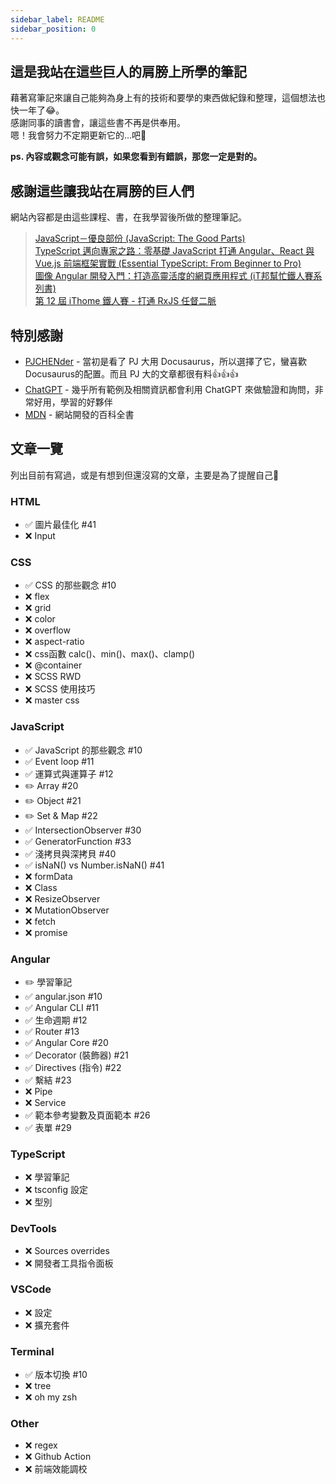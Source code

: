 ```yaml
---
sidebar_label: README
sidebar_position: 0
---
```


## 這是我站在這些巨人的肩膀上所學的筆記

藉著寫筆記來讓自己能夠為身上有的技術和要學的東西做紀錄和整理，這個想法也快一年了😂。<br />
感謝同事的讀書會，讓這些書不再是供奉用。<br />
嗯！我會努力不定期更新它的...吧👊

**ps. 內容或觀念可能有誤，如果您看到有錯誤，那您一定是對的。**

## 感謝這些讓我站在肩膀的巨人們
網站內容都是由這些課程、書，在我學習後所做的整理筆記。
> [JavaScript－優良部份 (JavaScript: The Good Parts)](https://www.tenlong.com.tw/products/9789866840272)<br />
> [TypeScript 邁向專家之路：零基礎 JavaScript 打通 Angular、React 與 Vue.js 前端框架實戰 (Essential TypeScript: From Beginner to Pro)](https://www.tenlong.com.tw/products/9789863126904)<br />
> [圖像 Angular 開發入門：打造高靈活度的網頁應用程式 (iT邦幫忙鐵人賽系列書)](https://www.tenlong.com.tw/products/9789864349821)<br />
> [第 12 屆 iThome 鐵人賽 - 打通 RxJS 任督二脈](https://ithelp.ithome.com.tw/articles/10237728)

## 特別感謝
- [PJCHENder](https://pjchender.dev/) - 當初是看了 PJ 大用 Docusaurus，所以選擇了它，蠻喜歡Docusaurus的配置。而且 PJ 大的文章都很有料👍👍👍
- [ChatGPT](https://chat.openai.com/) - 幾乎所有範例及相關資訊都會利用 ChatGPT 來做驗證和詢問，非常好用，學習的好夥伴
- [MDN](https://developer.mozilla.org/en-US/docs/Learn) - 網站開發的百科全書

## 文章一覽
列出目前有寫過，或是有想到但還沒寫的文章，主要是為了提醒自己🤣

### HTML
- ✅ 圖片最佳化 #41
- ❌ Input

### CSS
- ✅ CSS 的那些觀念 #10
- ❌ flex
- ❌ grid
- ❌ color
- ❌ overflow
- ❌ aspect-ratio
- ❌ css函數 calc()、min()、max()、clamp()
- ❌ @container
- ❌ SCSS RWD
- ❌ SCSS 使用技巧
- ❌ master css

### JavaScript
- ✅ JavaScript 的那些觀念 #10
- ✅ Event loop #11
- ✅ 運算式與運算子 #12
- ✏️ Array #20
- ✏️ Object #21
- ✏️ Set & Map #22
- ✅ IntersectionObserver #30
- ✅ GeneratorFunction #33
- ✅ 淺拷貝與深拷貝 #40
- ✅ isNaN() vs Number.isNaN() #41
- ❌ formData
- ❌ Class
- ❌ ResizeObserver
- ❌ MutationObserver
- ❌ fetch
- ❌ promise

### Angular
- ✏️ 學習筆記
- ✅ angular.json #10
- ✅ Angular CLI #11
- ✅ 生命週期 #12
- ✅ Router #13
- ✅ Angular Core #20
- ✅ Decorator (裝飾器) #21
- ✅ Directives (指令) #22
- ✅ 繫結 #23
- ❌ Pipe
- ❌ Service
- ✅ 範本參考變數及頁面範本 #26
- ✅ 表單 #29

### TypeScript
- ❌ 學習筆記
- ❌ tsconfig 設定
- ❌ 型別

### DevTools
- ❌ Sources overrides
- ❌ 開發者工具指令面板

### VSCode
- ❌ 設定
- ❌ 擴充套件

### Terminal
- ✅ 版本切換 #10
- ❌ tree
- ❌ oh my zsh 

### Other
- ❌ regex
- ❌ Github Action
- ❌ 前端效能調校